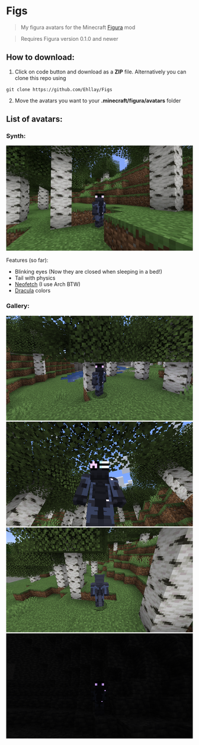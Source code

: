 # Figs
> My figura avatars for the Minecraft [Figura](https://modrinth.com/mod/figura) mod

> Requires Figura version 0.1.0 and newer

## How to download:
1. Click on code button and download as a __ZIP__ file. Alternatively you can clone this repo using
```
git clone https://github.com/Ehllay/Figs
```
2. Move the avatars you want to your __.minecraft/figura/avatars__ folder

## List of avatars:

### Synth:
![Gif](/Synth/gallery/gif1.gif)

Features (so far):
- Blinking eyes (Now they are closed when sleeping in a bed!)
- Tail with physics
- [Neofetch](https://es.wikipedia.org/wiki/Neofetch) (I use Arch BTW)
- [Dracula](https://github.com/dracula/dracula-theme) colors

### Gallery:
![Normal](/Synth/gallery/image1.png)
![Neofetch](/Synth/gallery/image2.png)
![Back](/Synth/gallery/image3.png)
![Darkness](/Synth/gallery/image4.png)
